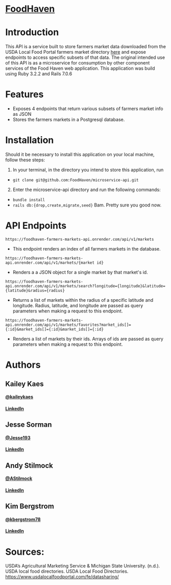 # [FoodHaven](https://food-haven.onrender.com/)
# Introduction
This API is a service built to store farmers market data downloaded from the USDA Local Food Portal farmers market directory [here](https://www.usdalocalfoodportal.com/fe/datasharing/) and expose endpoints to access specific subsets of that data. The original intended use of this API is as a microservice for consumption by other component services of the Food Haven web application. This application was build using Ruby 3.2.2 and Rails 7.0.6

# Features
* Exposes 4 endpoints that return various subsets of farmers market info as JSON
* Stores the farmers markets in a Postgresql database. 

# Installation

Should it be necessary to install this application on your local machine, follow these steps: 
1. In your terminal, in the directory you intend to store this application, run 
 - ```git clone git@github.com:FoodHaven/microservice-api.git```
2. Enter the microservice-api directory and run the following commands: 
 - ```bundle install```
 - ```rails db:{drop,create,migrate,seed}```
Bam. Pretty sure you good now. 

# API Endpoints
`https://foodhaven-farmers-markets-api.onrender.com/api/v1/markets`
- This endpoint renders an index of all farmers markets in the database. 

`https://foodhaven-farmers-markets-api.onrender.com/api/v1/markets/{market id}`
- Renders a a JSON object for a single market by that market's id.

`https://foodhaven-farmers-markets-api.onrender.com/api/v1/markets/search?longitude={longitude}&latitude={latitude}&radius={radius}`
- Returns a list of markets within the radius of a specific latitude and longitude. Radius, latitude, and longitude are passed as query parameters when making a request to this endpoint.

`https://foodhaven-farmers-markets-api.onrender.com/api/v1/markets/favorites?market_ids[]={:id}&market_ids[]={:id}&market_ids[]={:id}`
- Renders a list of markets by their ids. Arrays of ids are passed as query parameters when making a request to this endpoint. 

# Authors 
## Kailey Kaes
#### [@kaileykaes](https://github.com/kaileykaes) 
#### [LinkedIn](https://www.linkedin.com/in/kaileykaes/)

## Jesse Sorman
#### [@Jesse193](https://github.com/Jesse193) 
#### [LinkedIn](https://www.linkedin.com/in/jesse-sorman/)

## Andy Stilmock
#### [@AStilmock](https://github.com/AStilmock) 
#### [LinkedIn](https://www.linkedin.com/in/andrew-stilmock-9ba598270/)

## Kim Bergstrom
#### [@kbergstrom78](https://github.com/kbergstrom78)
#### [LinkedIn](https://www.linkedin.com/in/kimberley-bergstrom/)

# Sources: 
USDA’s Agricultural Marketing Service &amp; Michigan State University. (n.d.). USDA local food directories. USDA Local Food Directories. https://www.usdalocalfoodportal.com/fe/datasharing/ 
